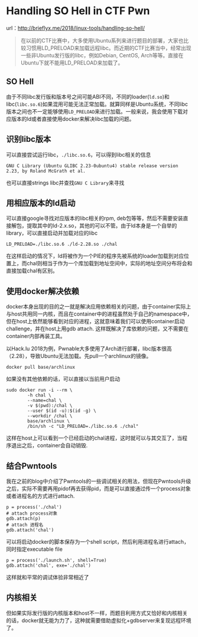 # Handling SO Hell in CTF Pwn

url：http://brieflyx.me/2018/linux-tools/handling-so-hell/



> 在以前的CTF比赛中，大多使用Ubuntu系列来进行题目的部署，大家也比较习惯用LD_PRELOAD来加载远程libc。而近期的CTF比赛当中，经常出现一些非Ubuntu发行版的libc，例如Debian, CentOS, Arch等等。直接在Ubuntu下就不能用LD_PRELOAD来加载了。



## SO Hell

由于不同libc发行版和版本号之间可能ABI不同，不同的loader(`ld.so`)和libc(`libc.so.6`)如果混用可能无法正常加载。就算同样是Ubuntu系统，不同libc版本之间也不一定能够使用`LD_PRELOAD`来进行加载。一般来说，我会使用下载对应版本的ld或者直接使用docker来解决libc加载的问题。

## 识别libc版本

可以直接尝试运行libc，`./libc.so.6`，可以得到libc相关的信息

```
GNU C Library (Ubuntu GLIBC 2.23-0ubuntu4) stable release version 2.23, by Roland McGrath et al.
```

也可以直接strings libc并查找`GNU C Library`来寻找

## 用相应版本的ld启动

可以直接google寻找对应版本的libc相关的rpm, deb包等等，然后不需要安装直接解包，提取其中的ld-2.x.so，其他的可以不管。由于ld本身是一个自举的library，可以直接启动并加载对应的libc

```
LD_PRELOAD=./libc.so.6 ./ld-2.28.so ./chal
```

在这样启动的情况下，ld将被作为一个PIE的程序先被系统的loader加载到对应位置上，而chal则相当于作为一个库加载到地址空间中，实际的地址空间分布将会和直接加载chal有区别。

## 使用docker解决依赖

docker本身出现的目的之一就是解决应用依赖相关的问题，由于container实际上与host共用同一内核，而且在container中的进程虽然处于自己的namespace中，但在host上依然能够看到对应的进程，这就意味着我们可以使用container启动challenge，并在host上用gdb attach. 这样既解决了库依赖的问题，又不需要在container内部再装工具。

以Hack.lu 2018为例，Pwnable大多使用了Arch进行部署，libc版本很高（2.28），导致Ubuntu无法加载。先pull一个archlinux的镜像。

```
docker pull base/archlinux
```

如果没有其他依赖的话，可以直接以当前用户启动

```
sudo docker run -i --rm \
        -h chal \
        --name=chal \
        -v $(pwd):/chal \
        --user $(id -u):$(id -g) \
        --workdir /chal \
        base/archlinux \
        /bin/sh -c "LD_PRELOAD=./libc.so.6 ./chal"
```

这样在host上可以看到一个已经启动的chal进程，这时就可以与其交互了，当程序退出之后，container会自动销毁.

## 结合Pwntools

我在之前的blog中介绍了Pwntools的一些调试相关的用法，但现在Pwntools升级之后，实际不需要再用pidof再去获得pid，而是可以直接通过传一个process对象或者进程名的方式进行attach.

```
p = process('./chal')
# attach process对象
gdb.attach(p)
# attach 进程名
gdb.attach('chal')
```

可以将启动docker的脚本保存为一个shell script，然后利用进程名进行attach，同时指定executable file

```
p = process('./launch.sh', shell=True)
gdb.attach('chal', exe='./chal')
```

这样就和平常的调试体验非常相近了

## 内核相关

但如果实际发行版的内核版本和host不一样，而题目利用方式又恰好和内核相关的话，docker就无能为力了，这种就需要借助虚拟化+gdbserver来复现远程环境了。